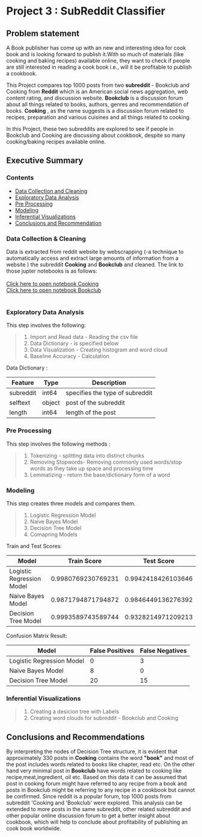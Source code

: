 # Project 3 : SubReddit Classifier



## Problem statement

A Book publisher has come up with an new and interesting idea for cook book and is looking forward to publish it.With so much of materials (like cooking and baking recipes) available online, they want to check if people are still interested in  reading a cook book i.e., will it be profitable to publish a cookbook.

This Project compares top 1000 posts from two **subreddit** - Bookclub and Cooking from **Reddit** which is an American social news aggregation, web content rating, and discussion website.
**Bookclub** is a discussion forum about all things related to books, authors, genres and recommendation of books. 
**Cooking** , as the name suggests is a discussion forum related to recipes, preparation and various cuisines  and all things related to cooking.

In this Project, these two subreddits are explored to see if people in Bookclub and Cooking are discussing about cookbook, despite so many cooking/baking recipes available online.

## Executive Summary


### Contents

- [Data Collection and Cleaning](#Data-Collection-&-Cleaning)
- [Exploratory Data Analysis](#Exploratory-Data-Analysis)
- [Pre Processing](#Pre-Processing)
- [Modeling](#Modelling)
- [Inferential Visualizations](#Inferential-Visualizations)
- [Conclusions and Recommendation](#Conclusions-and-Recommendation)


### Data Collection & Cleaning


Data is extracted from reddit website by webscrapping (-a technique to automatically access and extract large amounts of information from a website ) the subreddit **Cooking** and **Bookclub** and cleaned. The link to those jupter notebooks is as follows:
<br><br>
[Click here to open notebook Cooking](project3_cooking.ipynb)<br>
[Click here to open notebook Bookclub](project3_book.ipynb)<br><br>

### Exploratory Data Analysis
This step involves the following:

>1. Import and Read data - Reading the csv file <br>
>2. Data Dictionary - is specified below <br>
>3. Data Visualization - Creating histogram and word cloud <br>
>4. Baseline Accuracy - Calculation <br>

Data Dictionary :

|Feature|Type|Description|
|---|---|---|
|subreddit|int64|specifies the type of subreddit|
|selftext|object|post of the subreddit| 
|length|int64|length of the post|



### Pre Processing
This step involves the following methods :

>1. Tokenizing - splitting data into distinct chunks<br>
>2. Removing Stopwords- Removing commonly used words/stop words as they take up space and processing time <br>
>3. Lemmatizing - return the base/dictionary form of a word<br>

### Modeling
 This step creates three models and compares them.

>1. Logistic Regression Model<br>
>2. Naive Bayes Model<br>
>3. Decision Tree Model<br>
>4. Comapring Models

Train and Test Scores:

|Model|Train Score|Test Score|
|---|---|---|
|Logistic Regression Model|0.9980769230769231|0.9942418426103646|
|Naive Bayes Model|0.9871794871794872|0.9846449136276392
|Decision Tree Model|0.9993589743589744|0.9328214971209213|

Confusion Matrix Result:

|Model|False Positives|False Negatives|
|---|---|---|
|Logistic Regression Model|0|3|
|Naive Bayes Model|8|0|
|Decision Tree Model|20|15|

### Inferential Visualizations

>1. Creating a desicion tree with Labels <br> 
>2. Creating word clouds for subreddit - Bookclub and Cooking<br>


## Conclusions and Recommendations

 By interpreting the nodes of Decision Tree structure, it is evident that approximately 330 posts in **Cooking** contains the word **"book"** and most of the post includes words related to books like chapter, read etc. 
On the other hand very minimal post in **Bookclub** have words related to cooking like recipe,meat,ingredient, oil etc. Based on this data it can be assumed that post in cooking forum might have referred to any recipe from a book and posts in Bookclub might be referring to any recipe in a cookbook but cannot be confirmed.
Since reddit is a popular forum, top 1000 posts from subreddit 'Cooking and 'Bookclub' were explored. This analysis can be extended to more posts in the same subreddit, other related subreddit and other popular online discussion forum to get a better insight about cookbook, which will help to conclude about profitability of publishing an cook book worldwide.
